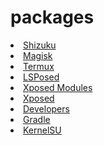 # packages
<li><a href="https://github.com/RikkaApps/Shizuku">Shizuku</a></li>
<li><a href="https://github.com/topjohnwu/Magisk">Magisk</a></li>
<li><a href="https://github.com/termux">Termux</a></li>
<li><a href="https://github.com/LSPosed/LSPosed">LSPosed</a></li>
<li><a href="https://github.com/Xposed-Modules-Repo">Xposed Modules</a></li>
<li><a href="https://github.com/topics/xposed">Xposed</a></li>
<li><a href="https://developer.android.com/">Developers</a></li>
<li><a href="https://gradle.org/">Gradle</a></li>
<li><a href="https://kernelsu.org/">KernelSU</a></li>
